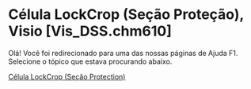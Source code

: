 
# Célula LockCrop (Seção Proteção), Visio [Vis_DSS.chm610]

Olá! Você foi redirecionado para uma das nossas páginas de Ajuda F1. Selecione o tópico que estava procurando abaixo.

[Célula LockCrop (Seção Protection)](http://msdn.microsoft.com/library/ae05de63-b527-66e6-2c79-056c9c92ec95%28Office.15%29.aspx)
